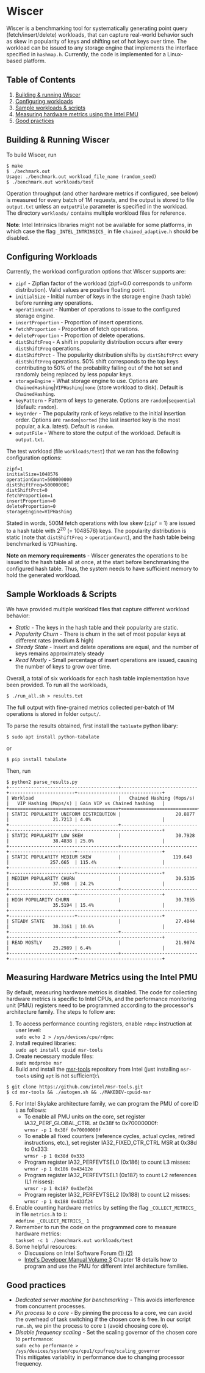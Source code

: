 # Wiscer

Wiscer is a benchmarking tool for systematically generating point query (fetch/insert/delete) workloads, that can capture real-world behavior such as skew in popularity of keys and shifting set of hot keys over time. The workload can be issued to any storage engine that implements the interface specified in `hashmap.h`. Currently, the code is implemented for a Linux-based platform.

## Table of Contents
1. [Building & running Wiscer](#buildnrun)
2. [Configuring workloads](#workload)
3. [Sample workloads & scripts](#scripts)
4. [Measuring hardware metrics using the Intel PMU](#pmu)
5. [Good practices](#goodpractices)

## Building & Running Wiscer <a name="buildnrun"></a>

To build Wiscer, run

```
$ make
$ ./bechmark.out
Usage: ./benchmark.out workload_file_name (random_seed)
$ ./benchmark.out workloads/test
```

Operation throughput (and other hardware metrics if configured, see below) is measured for every batch of 1M requests, and the output is stored to file `output.txt` unless an `outputFile` parameter is specified in the workload. The directory `workloads/` contains multiple workload files for reference.

**Note**: Intel Intrinsics libraries might not be available for some platforms, in which case the flag `_INTEL_INTRINSICS_` in file `chained_adaptive.h` should be disabled.

## Configuring Workloads <a name="workload"></a>

Currently, the workload configuration options that Wiscer supports are:

* `zipf` - Zipfian factor of the workload (zipf=0.0 corresponds to uniform distribution). Valid values are positive floating point.
* `initialSize` - Initial number of keys in the storage engine (hash table) before running any operations.
* `operationCount` - Number of operations to issue to the configured storage engine.
* `insertProportion` - Proportion of insert operations.
* `fetchProportion` - Proportion of fetch operations.
* `deleteProportion` - Proportion of delete operations.
* `distShiftFreq` - A shift in popularity distribution occurs after every `distShiftFreq` operations.
* `distShiftPrct` - The popularity distribution shifts by `distShiftPrct` every `distShiftFreq` operations. 50% shift corresponds to the top keys contributing to 50% of the probability falling out of the hot set and randomly being replaced by less popular keys.
* `storageEngine` - What storage engine to use. Options are `ChainedHashing`|`VIPHashing`|`none` (store workload to disk). Default is `ChainedHashing`.
* `keyPattern` - Pattern of keys to generate. Options are `random`|`sequential` (default: `random`).
* `keyOrder` - The popularity rank of keys relative to the initial insertion order. Options are `random`|`sorted` (the last inserted key is the most popular, a.k.a. latest). Default is `random`.
* `outputFile` - Where to store the output of the workload. Default is `output.txt`.

The test workload (file `workloads/test`) that we ran has the following configuration options:

```
zipf=1
initialSize=1048576
operationCount=500000000
distShiftFreq=500000001
distShiftPrct=0
fetchProportion=1
insertProportion=0
deleteProportion=0
storageEngine=VIPHashing
```

Stated in words, 500M fetch operations with low skew (`zipf` = 1) are issued to a hash table with 2<sup>20</sup> (= 1048576) keys. The popularity distribution is static (note that `distShiftFreq` > `operationCount`), and the hash table being benchmarked is `VIPHashing`.

**Note on memory requirements** - Wiscer generates the operations to be issued to the hash table all at once, at the start before benchmarking the configured hash table. Thus, the system needs to have sufficient memory to hold the generated workload.

## Sample Workloads & Scripts <a name="scripts"></a>

We have provided multiple workload files that capture different workload behavior:

* *Static* - The keys in the hash table and their popularity are static.
* *Popularity Churn* - There is churn in the set of most popular keys at different rates (medium & high)
* *Steady State* - Insert and delete operations are equal, and the number of keys remains approximately steady
* *Read Mostly* - Small percentage of insert operations are issued, causing the number of keys to grow over time.

Overall, a total of six workloads for each hash table implementation have been provided. To run all the workloads,

```
$ ./run_all.sh > results.txt
```

The full output with fine-grained metrics collected per-batch of 1M operations is stored in folder `output/`.

To parse the results obtained, first install the `tabluate` python libary:

```
$ sudo apt install python-tabulate
```
or
```
$ pip install tabulate
```

Then, run
```
$ python2 parse_results.py
+----------------------------------------+----------------------------+------------------------+-------------------------------+
| Workload                               |   Chained Hashing (Mops/s) |   VIP Hashing (Mops/s) | Gain VIP vs Chained hashing   |
+========================================+============================+========================+===============================+
| STATIC POPULARITY UNIFORM DISTRIBUTION |                    20.8877 |                21.7213 | 4.0%                          |
+----------------------------------------+----------------------------+------------------------+-------------------------------+
| STATIC POPULARITY LOW SKEW             |                    30.7928 |                38.4838 | 25.0%                         |
+----------------------------------------+----------------------------+------------------------+-------------------------------+
| STATIC POPULARITY MEDIUM SKEW          |                   119.648  |               257.665  | 115.4%                        |
+----------------------------------------+----------------------------+------------------------+-------------------------------+
| MEDIUM POPULARITY CHURN                |                    30.5335 |                37.908  | 24.2%                         |
+----------------------------------------+----------------------------+------------------------+-------------------------------+
| HIGH POPULARITY CHURN                  |                    30.7855 |                35.5194 | 15.4%                         |
+----------------------------------------+----------------------------+------------------------+-------------------------------+
| STEADY STATE                           |                    27.4044 |                30.3161 | 10.6%                         |
+----------------------------------------+----------------------------+------------------------+-------------------------------+
| READ MOSTLY                            |                    21.9074 |                23.2989 | 6.4%                          |
+----------------------------------------+----------------------------+------------------------+-------------------------------+
```

## Measuring Hardware Metrics using the Intel PMU <a name="pmu"></a>

By default, measuring hardware metrics is disabled. The code for collecting hardware metrics is specific to Intel CPUs, and the performance monitoring unit (PMU) registers need to be programmed according to the processor's architecture family. The steps to follow are:

1. To access performance counting registers, enable `rdmpc` instruction at user level:\
`sudo echo 2 > /sys/devices/cpu/rdpmc`
2. Install required libraries:\
`sudo apt install cpuid msr-tools`
3. Create necessary module files:\
`sudo modprobe msr`
4. Build and install the [msr-tools](https://github.com/intel/msr-tools) repository from Intel (just installing `msr-tools` using `apt` is not sufficient):\
```
$ git clone https://github.com/intel/msr-tools.git
$ cd msr-tools && ./autogen.sh && ./MAKEDEV-cpuid-msr
```
5. For Intel Skylake architecture family, we can program the PMU of core ID `1` as follows:
    - To enable all PMU units on the core, set register IA32_PERF_GLOBAL_CTRL at 0x38f to 0x70000000f:\
    `wrmsr -p 1 0x38f 0x70000000f`
    - To enable all fixed counters (reference cycles, actual cycles, retired instructions, etc.), set register IA32_FIXED_CTR_CTRL MSR at 0x38d to 0x333:\
    `wrmsr -p 1 0x38d 0x333`
    - Program register IA32_PERFEVTSEL0 (0x186) to count L3 misses:\
    `wrmsr -p 1 0x186 0x43412e`
    - Program register IA32_PERFEVTSEL1 (0x187) to count L2 references (L1 misses):\
    `wrmsr -p 1 0x187 0x43ef24`
    - Program register IA32_PERFEVTSEL2 (0x188) to count L2 misses:\
    `wrmsr -p 1 0x188 0x433f24`
6. Enable counting hardware metrics by setting the flag `_COLLECT_METRICS_` in file `metrics.h` to `1`:\
`#define _COLLECT_METRICS_ 1`
7. Remember to run the code on the programmed core to measure hardware metrics:\
`taskset -c 1 ./benchmark.out workloads/test`
8. Some helpful resources:
    - Discussions on Intel Software Forum [(1)](https://software.intel.com/en-us/forums/software-tuning-performance-optimization-platform-monitoring/topic/783505) [(2)](https://software.intel.com/en-us/forums/software-tuning-performance-optimization-platform-monitoring/topic/595214)
    - [Intel's Developer Manual Volume 3](https://www.intel.com/content/www/us/en/architecture-and-technology/64-ia-32-architectures-software-developer-system-programming-manual-325384.html) Chapter 18 details how to program and use the PMU for different Intel architecture families.

## Good practices <a name="goodpractices"></a>

* *Dedicated server machine for benchmarking* - This avoids interference from concurrent processes.
* *Pin process to a core* - By pinning the process to a core, we can avoid the overhead of task switching if the chosen core is free. In our script `run.sh`, we pin the process to core `1` (avoid choosing core `0`).
* *Disable frequency scaling* - Set the scaling governor of the chosen core to `performance`:\
`sudo echo performance > /sys/devices/system/cpu/cpu1/cpufreq/scaling_governor`\
This mitigates variablity in performance due to changing processor frequency.
